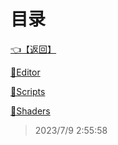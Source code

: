 # 目录  


[👈【返回】](/--目录--/##工作笔记##)  


[📁Editor](/--目录--/##工作笔记##/海战笔记/Editor/--目录--Editor)  

[📁Scripts](/--目录--/##工作笔记##/海战笔记/Scripts/--目录--Scripts)  

[📁Shaders](/--目录--/##工作笔记##/海战笔记/Shaders/--目录--Shaders)  







> 2023/7/9 2:55:58
